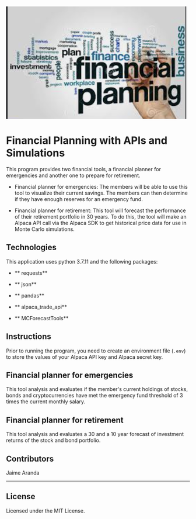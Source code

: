 ![Loan Finder App](images/financial_planning.png)

# Financial Planning with APIs and Simulations

This program provides two financial tools, a financial planner for emergencies and another one to prepare for retirement. 

- Financial planner for emergencies: The members will be able to use this tool to visualize their current savings. The members can then determine if they have enough reserves for an emergency fund.

- Financial planner for retirement: This tool will forecast the performance of their retirement portfolio in 30 years. To do this, the tool will make an Alpaca API call via the Alpaca SDK to get historical price data for use in Monte Carlo simulations.

## Technologies

This application uses python 3.7.11 and the following packages:

* ** requests**

* ** json**

* ** pandas**

* ** alpaca_trade_api**

* ** MCForecastTools**

## Instructions

Prior to running the program, you need to create an environment file (`.env`) to store the values of your Alpaca API key and Alpaca secret key.

## Financial planner for emergencies

This tool analysis and evaluates if the member's current holdings of stocks, bonds and cryptocurrencies have met the emergency fund threshold of 3 times the current monthly salary. 

## Financial planner for retirement

This tool analysis and evaluates a 30 and a 10 year forecast of investment returns of the stock and bond portfolio. 

## Contributors

Jaime Aranda


---

## License

Licensed under the MIT License.
